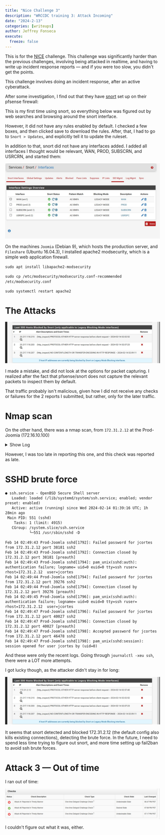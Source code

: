 ```yaml
---
title: "Nice Challenge 3"
description: "WRCCDC training 3: Attack Incoming"
date: "2024-2-13"
categories: [writeups]
author: Jeffrey Fonseca
execute:
  freeze: false
---
```


This is for the [NICE](https://nice-challenge.com/) challenge. This challenge was significantly harder than the previous challenges, involving being attacked in realtime, and having to write up incident response reports — and if you were too slow, you didn't get the points. 

This challenge involves doing an incident response, after an active cyberattack.

After some investigation, I find out that they have [snort](https://en.wikipedia.org/wiki/Snort_%28software%29) set up on their pfsense firewall:

This is my first time using snort, so everything below was figured out by web searches and browsing around the snort interface. 

However, it did not have any rules enabled by default. I checked a few boxes, and then clicked save to download the rules. After, that, I had to go to `Snort > Updates`, and explicitly tell it to update the ruleset.


In addition to that, snort did not have any interfaces added. I added all interfaces I thought would be relevant, WAN, PROD, SUBSCRN, and USRCRN, and started them: 

![](images/snortinterfaces.jpeg)



On the machines `Joomia` (Debian 9), which hosts the production server, and `Fileshare` (Ubuntu 16.04.3), I installed apache2 modsecurity, which is a simple web application firewall. 

`sudo apt install libapache2-modsecurity`

`sudo cp /etc/modsecurity/modsecurity.conf-recommended /etc/modsecurity.conf`

`sudo systemctl restart apache2`


# The Attacks

![](images/blocked.jpeg)

I made a mistake, and did not look at the options for packet capturing. I realized after the fact that pfsense/snort does not capture the relevant packets to inspect them by default.

That traffic probably isn't malicious, given how I did not receive any checks or failures for the 2 reports I submitted, but rather, only for the later traffic. 

# Nmap scan

On the other hand, there was a nmap scan, from `172.31.2.12` at the Prod-Joomia (172.16.10.100)

<details><summary>Show Log</summary>

```{.default}
[Wed Feb 14 02:30:07.709171 2024] [:error] [pid 1507] [client 172.31.2.12:34403] [client 172.31.2.12] ModSecurity: Warning. Matched phrase "nmap scripting engine" at REQUEST_HEADERS:User-Agent. [file "/usr/share/modsecurity-crs/rules/REQUEST-913-SCANNER-DETECTION.conf"] [line "59"] [id "913100"] [rev "2"] [msg "Found User-Agent associated with security scanner"] [data "Matched Data: nmap scripting engine found within REQUEST_HEADERS:User-Agent: Mozilla/5.0 (compatible; Nmap Scripting Engine; http://nmap.org/book/nse.html)"] [severity "CRITICAL"] [ver "OWASP_CRS/3.0.0"] [maturity "9"] [accuracy "9"] [tag "application-multi"] [tag "language-multi"] [tag "platform-multi"] [tag "attack-reputation-scanner"] [tag "OWASP_CRS/AUTOMATION/SECURITY_SCANNER"] [tag "WASCTC/WASC-21"] [tag "OWASP_TOP_10/A7"] [tag "PCI/6.5.10"] [hostname "172.31.2.2"] [uri "/"] [unique_id "Zcwlr38AAQEAAAXjvToAAAAA"]
```

</details>

However, I was too late in reporting this one, and this check was reported as late. 


# SSHD brute force

```{.default}
● ssh.service - OpenBSD Secure Shell server
   Loaded: loaded (/lib/systemd/system/ssh.service; enabled; vendor preset: enabled)
   Active: active (running) since Wed 2024-02-14 01:39:16 UTC; 1h 28min ago
 Main PID: 551 (sshd)
    Tasks: 1 (limit: 4915)
   CGroup: /system.slice/ssh.service
           └─551 /usr/sbin/sshd -D

Feb 14 02:49:43 Prod-Joomla sshd[1792]: Failed password for jcortes from 172.31.2.12 port 38181 ssh2
Feb 14 02:49:43 Prod-Joomla sshd[1792]: Connection closed by 172.31.2.12 port 38181 [preauth]
Feb 14 02:49:43 Prod-Joomla sshd[1794]: pam_unix(sshd:auth): authentication failure; logname= uid=0 euid=0 tty=ssh ruser= rhost=172.31.2.12  user=jcortes
Feb 14 02:49:44 Prod-Joomla sshd[1794]: Failed password for jcortes from 172.31.2.12 port 39276 ssh2
Feb 14 02:49:44 Prod-Joomla sshd[1794]: Connection closed by 172.31.2.12 port 39276 [preauth]
Feb 14 02:49:45 Prod-Joomla sshd[1796]: pam_unix(sshd:auth): authentication failure; logname= uid=0 euid=0 tty=ssh ruser= rhost=172.31.2.12  user=jcortes
Feb 14 02:49:47 Prod-Joomla sshd[1796]: Failed password for jcortes from 172.31.2.12 port 40027 ssh2
Feb 14 02:49:47 Prod-Joomla sshd[1796]: Connection closed by 172.31.2.12 port 40027 [preauth]
Feb 14 02:49:47 Prod-Joomla sshd[1798]: Accepted password for jcortes from 172.31.2.12 port 46478 ssh2
Feb 14 02:49:47 Prod-Joomla sshd[1798]: pam_unix(sshd:session): session opened for user jcortes by (uid=0)
```

And these were only the recent logs. Going through `journalctl -xeu ssh`, there were a LOT more attempts. 

I got lucky though, as the attacker didn't stay in for long:

![](images/blocked2.jpeg)

It seems that snort detected and blocked 172.31.2.12 (the default config also kills existing connections), detecting the brute force. In the future, I need to spend less time trying to figure out snort, and more time setting up fail2ban to avoid ssh brute forces.


# Attack 3 — Out of time


I ran out of time:

![](images/finalchecks.jpeg)

I couldn't figure out what it was, either.

